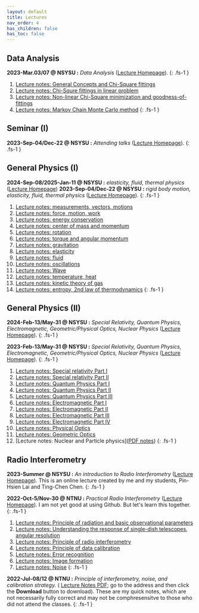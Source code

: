 ```yaml
---
layout: default
title: Lectures
nav_order: 4
has_children: false
has_toc: false
---
```


## Data Analysis

**2023-Mar.03/07 @ NSYSU :** *Data Analysis*
([Lecture Homepage](https://github.com/baobabyoo/Lecture_DataAnalysis)).
{: .fs-1 }

1. [Lecture notes: General Concepts and Chi-Square fittings](https://github.com/baobabyoo/Lecture_DataAnalysis/blob/main/lecture_notes/DataAnalysis_part1.pdf)
2. [Lecture notes: Chi-Squre fittings in linear problem](https://github.com/baobabyoo/Lecture_DataAnalysis/blob/main/lecture_notes/DataAnalysis_part2.pdf)
3. [Lecture notes: Non-linear Chi-Square minimization and goodness-of-fittings](https://github.com/baobabyoo/Lecture_DataAnalysis/blob/main/lecture_notes/DataAnalysis_part3.pdf)
4. [Lecture notes: Markov Chain Monte Carlo method](https://github.com/baobabyoo/Lecture_DataAnalysis/blob/main/lecture_notes/DataAnalysis_part4.pdf)
{: .fs-1 }

## Seminar (I) 

**2023-Sep-04/Dec-22 @ NSYSU :** *Attending talks* ([Lecture Homepage](https://github.com/baobabyoo/Lecture_SeminarI_2023Sep_PhysDept)).
{: .fs-1 }

## General Physics (I)

**2024-Sep-08/2025-Jan-11 @ NSYSU :** *elasticity, fluid, thermal physics* ([Lecture Homepage](https://github.com/baobabyoo/Lecture_GeneralPhysicsII_fall))
**2023-Sep-04/Dec-22 @ NSYSU :** *rigid body motion, elasticity, fluid, thermal physics* ([Lecture Homepage](https://github.com/baobabyoo/Lecture_GeneralPhysicsII_2023Sep_ChemDept)).
{: .fs-1 }

1. [Lecture notes: measurements, vectors, motions](https://github.com/baobabyoo/Lecture_GeneralPhysicsII_2023Sep_ChemDept/blob/main/lecture_notes/measurements_vectors_motions.pdf)
2. [Lecture notes: force, motion, work](https://github.com/baobabyoo/Lecture_GeneralPhysicsII_2023Sep_ChemDept/blob/main/lecture_notes/force_motion_work.pdf)
3. [Lecture notes: energy conservation](https://github.com/baobabyoo/Lecture_GeneralPhysicsII_2023Sep_ChemDept/blob/main/lecture_notes/PotentialEnergy_Econservation.pdf)
4. [Lecture notes: center of mass and momentum](https://github.com/baobabyoo/Lecture_GeneralPhysicsII_2023Sep_ChemDept/blob/main/lecture_notes/com_momentum.pdf)
5. [Lecture notes: rotation](https://github.com/baobabyoo/Lecture_GeneralPhysicsII_2023Sep_ChemDept/blob/main/lecture_notes/rotation.pdf)
6. [Lecture notes: torque and angular momentum](https://github.com/baobabyoo/Lecture_GeneralPhysicsII_2023Sep_ChemDept/blob/main/lecture_notes/angular_momentum.pdf)
7. [Lecture notes: gravitation](https://github.com/baobabyoo/Lecture_GeneralPhysicsII_2023Sep_ChemDept/blob/main/lecture_notes/gravitation.pdf)
8. [Lecture notes: elasticity](https://github.com/baobabyoo/Lecture_GeneralPhysicsII_2023Sep_ChemDept/blob/main/lecture_notes/equilibrium_elasticity.pdf)
9. [Lecture notes: fluid](https://github.com/baobabyoo/Lecture_GeneralPhysicsII_2023Sep_ChemDept/blob/main/lecture_notes/fluids.pdf)
10. [Lecture notes: oscillations](https://github.com/baobabyoo/Lecture_GeneralPhysicsII_2023Sep_ChemDept/blob/main/lecture_notes/oscillation.pdf)
11. [Lecture notes: Wave](https://github.com/baobabyoo/Lecture_GeneralPhysicsII_2023Sep_ChemDept/blob/main/lecture_notes/wave1.pdf)
12. [Lecture notes: temperature, heat](https://github.com/baobabyoo/Lecture_GeneralPhysicsII_2023Sep_ChemDept/blob/main/lecture_notes/thermodynamics.pdf)
13. [Lecture notes: kinetic theory of gas](https://github.com/baobabyoo/Lecture_GeneralPhysicsII_2023Sep_ChemDept/blob/main/lecture_notes/thermodynamics2.pdf)
14. [Lecture notes: entropy, 2nd law of thermodynamics](https://github.com/baobabyoo/Lecture_GeneralPhysicsII_2023Sep_ChemDept/blob/main/lecture_notes/thermodynamics3.pdf)
{: .fs-1 }

## General Physics (II)

**2024-Feb-13/May-31 @ NSYSU :** *Special Relativity, Quantum Physics, Electromagnetic, Geometric/Physical Optics, Nuclear Physics* ([Lecture Homepage](https://github.com/baobabyoo/Lecture_GeneralPhysics_2024Feb)).
{: .fs-1 }

**2023-Feb-13/May-31 @ NSYSU :** *Special Relativity, Quantum Physics, Electromagnetic, Geometric/Physical Optics, Nuclear Physics* ([Lecture Homepage](https://github.com/baobabyoo/Lecture_GeneralPhysics_2023Feb)).
{: .fs-1 }

1. [Lecture notes: Special relativity Part I](https://github.com/baobabyoo/Lecture_GeneralPhysics_2023Feb/blob/master/lecture_notes/SpecialRelativity_part1.pdf)
2. [Lecture notes: Special relativity Part II](https://github.com/baobabyoo/Lecture_GeneralPhysics_2023Feb/blob/master/lecture_notes/SpecialRelativity_part2.pdf)
3. [Lecture notes: Quantum Physics Part I](https://github.com/baobabyoo/Lecture_GeneralPhysics_2023Feb/blob/master/lecture_notes/QuantumPhysics_part1.pdf)
4. [Lecture notes: Quantum Physics Part II](https://github.com/baobabyoo/Lecture_GeneralPhysics_2023Feb/blob/master/lecture_notes/QuantumPhysics_part2.pdf)
5. [Lecture notes: Quantum Physics Part III](https://github.com/baobabyoo/Lecture_GeneralPhysics_2023Feb/blob/master/lecture_notes/QuantumPhysics_part3.pdf)
6. [Lecture notes: Electromagnetic Part I](https://github.com/baobabyoo/Lecture_GeneralPhysics_2023Feb/blob/master/lecture_notes/Electromagnetic_part1.pdf)
7. [Lecture notes: Electromagnetic Part II](https://github.com/baobabyoo/Lecture_GeneralPhysics_2023Feb/blob/master/lecture_notes/Electromagnetic_part2.pdf)
8. [Lecture notes: Electromagnetic Part III](https://github.com/baobabyoo/Lecture_GeneralPhysics_2023Feb/blob/master/lecture_notes/Electromagnetic_part3.pdf)
9. [Lecture notes: Electromagnetic Part IV](https://github.com/baobabyoo/Lecture_GeneralPhysics_2023Feb/blob/master/lecture_notes/Electromagnetic_part4.pdf)
10. [Lecture notes: Physical Optics](https://github.com/baobabyoo/Lecture_GeneralPhysics_2023Feb/blob/master/lecture_notes/Optics_part1.pdf)
11. [Lecture notes: Geometric Optics](https://github.com/baobabyoo/Lecture_GeneralPhysics_2023Feb/blob/master/lecture_notes/Optics_part2.pdf)
12. [Lecture notes: Nuclear and Particle physics]([PDF notes](https://github.com/baobabyoo/Lecture_GeneralPhysics_2023Feb/blob/master/lecture_notes/NuclearParticlePhysics.pdf))
{: .fs-1 }

## Radio Interferometry

**2023-Summer @ NSYSU :** *An introduction to Radio Interferometry* ([Lecture Homepage](https://github.com/baobabyoo/interferometryEMI)). This is an online lecture created by me and my students, Pin-Hsien Lai and Ting-Chen Chen.
{: .fs-1 }

**2022-Oct-5/Nov-30 @ NTNU :** *Practical Radio Interferometry* ([Lecture Homepage](https://github.com/baobabyoo/Lecture_RadioInterferometry_2022Oct)). I am not yet good at using Github. But let's learn this together.
{: .fs-1 }

1. [Lecture notes: Principle of radiation and basic observational parameters](https://github.com/baobabyoo/Lecture_RadioInterferometry_2022Oct/blob/main/lecture_notes/RadioAstronomy_2022Oct_lecture1_NTNU.pdf)
2. [Lecture notes: Understanding the response of single-dish telescopes, angular resolution](https://github.com/baobabyoo/Lecture_RadioInterferometry_2022Oct/blob/main/lecture_notes/RadioAstronomy_2022Oct_lecture2_NTNU.pdf)
3. [Lecture notes: Principle of radio interferometry](https://github.com/baobabyoo/Lecture_RadioInterferometry_2022Oct/blob/main/lecture_notes/RadioAstronomy_2022Oct_lecture3_NTNU.pdf)
4. [Lecture notes: Principle of data calibration](https://github.com/baobabyoo/Lecture_RadioInterferometry_2022Oct/blob/main/lecture_notes/RadioAstronomy_2022Oct_lecture4_NTNU.pdf)
5. [Lecture notes: Error recognition](https://github.com/baobabyoo/Lecture_RadioInterferometry_2022Oct/blob/main/lecture_notes/RadioAstronomy_2022Oct_lecture5_NTNU.pdf)
6. [Lecture notes: Image formation](https://github.com/baobabyoo/Lecture_RadioInterferometry_2022Oct/blob/main/lecture_notes/RadioAstronomy_2022Oct_lecture6_NTNU.pdf)
7. [Lecture notes: Noise](https://github.com/baobabyoo/Lecture_RadioInterferometry_2022Oct/blob/main/lecture_notes/RadioAstronomy_2022Oct_lecture7_NTNU.pdf)
{: .fs-1 }

**2022-Jul-08/12 @ NTNU :** *Principle of interferometry, noise, and calibration strategy.* ( [Lecture Notes PDF](https://github.com/baobabyoo/baobabyoo.github.io/blob/main/pages/files/lecture_notes/2022/Radio_interferometry_2022Jul.pdf); go to the address and then click the **Download** button to download). These are my quick notes, which are not necessarily fully correct and may not be comphresensitve to those who did not attend the classes.
{: .fs-1 }

